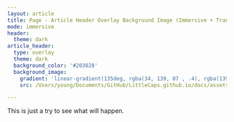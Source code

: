 ```yaml
---
layout: article
title: Page - Article Header Overlay Background Image (Immersive + Translucent Header)
mode: immersive
header:
  theme: dark
article_header:
  type: overlay
  theme: dark
  background_color: '#203028'
  background_image:
    gradient: 'linear-gradient(135deg, rgba(34, 139, 87 , .4), rgba(139, 34, 139, .4))'
    src: /Users/young/Documents/GitHub/LittleCaps.github.io/docs/assets/images/cover2.jpg 

---
```


This is just a try to see what will happen.

